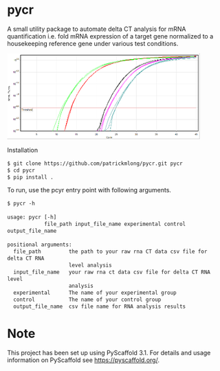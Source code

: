 pycr
====
A small utility package to automate delta CT analysis for mRNA quantification i.e. fold mRNA expression of a target gene normalized to a housekeeping reference gene under various test conditions.

<img src="https://github.com/patrickmlong/pycr/blob/master/images/Qpcr-cycling.png" height="200"  class="center" title="RNA amplification">

Installation

    $ git clone https://github.com/patrickmlong/pycr.git pycr
    $ cd pycr
    $ pip install .


To run, use the pcyr entry point with following arguments. 

    $ pycr -h
    
    usage: pycr [-h]
                file_path input_file_name experimental control output_file_name

    positional arguments:
      file_path         the path to your raw rna CT data csv file for delta CT RNA
                        level analysis
      input_file_name   your raw rna ct data csv file for delta CT RNA level
                        analysis
      experimental      The name of your experimental group
      control           The name of your control group
      output_file_name  csv file name for RNA analysis results


Note
====

This project has been set up using PyScaffold 3.1. For details and usage
information on PyScaffold see https://pyscaffold.org/.
